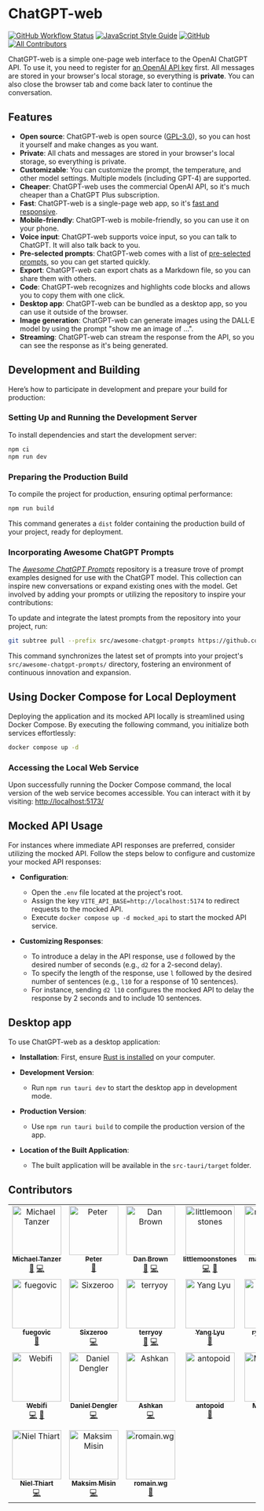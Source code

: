 # ChatGPT-web

[![GitHub Workflow Status](https://img.shields.io/github/actions/workflow/status/Niek/chatgpt-web/pages.yml?style=flat-square)](https://github.com/Niek/chatgpt-web/actions/workflows/pages.yml)
[![JavaScript Style Guide](https://img.shields.io/badge/code_style-standard-brightgreen.svg?style=flat-square)](https://standardjs.com)
[![GitHub](https://img.shields.io/github/license/Niek/chatgpt-web)](/LICENSE)
[![All Contributors](https://img.shields.io/github/all-contributors/Niek/chatgpt-web?color=ee8449&style=flat-square)](#contributors)


ChatGPT-web is a simple one-page web interface to the OpenAI ChatGPT API. To use it, you need to register for [an OpenAI API key](https://platform.openai.com/account/api-keys) first. All messages are stored in your browser's local storage, so everything is **private**. You can also close the browser tab and come back later to continue the conversation.

## Features

* **Open source**: ChatGPT-web is open source ([GPL-3.0](/LICENSE)), so you can host it yourself and make changes as you want.
* **Private**: All chats and messages are stored in your browser's local storage, so everything is private.
* **Customizable**: You can customize the prompt, the temperature, and other model settings. Multiple models (including GPT-4) are supported.
* **Cheaper**: ChatGPT-web uses the commercial OpenAI API, so it's much cheaper than a ChatGPT Plus subscription.
* **Fast**: ChatGPT-web is a single-page web app, so it's [fast and responsive](https://pagespeed.web.dev/analysis/https-niek-github-io-chatgpt-web/8xv5uwrnes).
* **Mobile-friendly**: ChatGPT-web is mobile-friendly, so you can use it on your phone.
* **Voice input**: ChatGPT-web supports voice input, so you can talk to ChatGPT. It will also talk back to you.
* **Pre-selected prompts**: ChatGPT-web comes with a list of [pre-selected prompts](https://github.com/f/awesome-chatgpt-prompts), so you can get started quickly.
* **Export**: ChatGPT-web can export chats as a Markdown file, so you can share them with others.
* **Code**: ChatGPT-web recognizes and highlights code blocks and allows you to copy them with one click.
* **Desktop app**: ChatGPT-web can be bundled as a desktop app, so you can use it outside of the browser.
* **Image generation**: ChatGPT-web can generate images using the DALL·E model by using the prompt "show me an image of ...".
* **Streaming**: ChatGPT-web can stream the response from the API, so you can see the response as it's being generated.

## Development and Building

Here’s how to participate in development and prepare your build for production:

### Setting Up and Running the Development Server

To install dependencies and start the development server:

```bash
npm ci
npm run dev
```

### Preparing the Production Build

To compile the project for production, ensuring optimal performance:

```bash
npm run build
```

This command generates a `dist` folder containing the production build of your project, ready for deployment.

### Incorporating Awesome ChatGPT Prompts

The *[Awesome ChatGPT Prompts](/src/awesome-chatgpt-prompts/)* repository is a treasure trove of prompt examples designed for use with the ChatGPT model. This collection can inspire new conversations or expand existing ones with the model. Get involved by adding your prompts or utilizing the repository to inspire your contributions:

To update and integrate the latest prompts from the repository into your project, run:

```bash
git subtree pull --prefix src/awesome-chatgpt-prompts https://github.com/f/awesome-chatgpt-prompts.git main --squash
```

This command synchronizes the latest set of prompts into your project's `src/awesome-chatgpt-prompts/` directory, fostering an environment of continuous innovation and expansion.

## Using Docker Compose for Local Deployment

Deploying the application and its mocked API locally is streamlined using Docker Compose. By executing the following command, you initialize both services effortlessly:

```bash
docker compose up -d
```

### Accessing the Local Web Service

Upon successfully running the Docker Compose command, the local version of the web service becomes accessible. You can interact with it by visiting: <http://localhost:5173/>

## Mocked API Usage

For instances where immediate API responses are preferred, consider utilizing the mocked API. Follow the steps below to configure and customize your mocked API responses:

* **Configuration**:
  * Open the `.env` file located at the project's root.
  * Assign the key `VITE_API_BASE=http://localhost:5174` to redirect requests to the mocked API.
  * Execute `docker compose up -d mocked_api` to start the mocked API service.

* **Customizing Responses**:
  * To introduce a delay in the API response, use `d` followed by the desired number of seconds (e.g., `d2` for a 2-second delay).
  * To specify the length of the response, use `l` followed by the desired number of sentences (e.g., `l10` for a response of 10 sentences).
  * For instance, sending `d2 l10` configures the mocked API to delay the response by 2 seconds and to include 10 sentences.

## Desktop app

To use ChatGPT-web as a desktop application:

* **Installation**: First, ensure [Rust is installed](https://www.rust-lang.org/tools/install) on your computer.
  
* **Development Version**:
  * Run `npm run tauri dev` to start the desktop app in development mode.
  
* **Production Version**:
  * Use `npm run tauri build` to compile the production version of the app.
  
* **Location of the Built Application**:
  * The built application will be available in the `src-tauri/target` folder.

## Contributors

<!-- ALL-CONTRIBUTORS-LIST:START - Do not remove or modify this section -->
<!-- prettier-ignore-start -->
<!-- markdownlint-disable -->
<table>
  <tbody>
    <tr>
      <td align="center" valign="top" width="14.28%"><a href="https://github.com/Michael-Tanzer"><img src="https://avatars.githubusercontent.com/u/23483071?v=4?s=100" width="100px;" alt="Michael Tanzer"/><br /><sub><b>Michael Tanzer</b></sub></a><br /><a href="#ideas-Michael-Tanzer" title="Ideas, Planning, & Feedback">🤔</a> <a href="https://github.com/Niek/chatgpt-web/commits?author=Michael-Tanzer" title="Code">💻</a></td>
      <td align="center" valign="top" width="14.28%"><a href="https://github.com/petergeneric"><img src="https://avatars.githubusercontent.com/u/870655?v=4?s=100" width="100px;" alt="Peter"/><br /><sub><b>Peter</b></sub></a><br /><a href="#ideas-petergeneric" title="Ideas, Planning, & Feedback">🤔</a></td>
      <td align="center" valign="top" width="14.28%"><a href="https://danb.me"><img src="https://avatars.githubusercontent.com/u/8343178?v=4?s=100" width="100px;" alt="Dan Brown"/><br /><sub><b>Dan Brown</b></sub></a><br /><a href="#ideas-ssddanbrown" title="Ideas, Planning, & Feedback">🤔</a> <a href="https://github.com/Niek/chatgpt-web/commits?author=ssddanbrown" title="Code">💻</a></td>
      <td align="center" valign="top" width="14.28%"><a href="https://github.com/littlemoonstones"><img src="https://avatars.githubusercontent.com/u/32943414?v=4?s=100" width="100px;" alt="littlemoonstones"/><br /><sub><b>littlemoonstones</b></sub></a><br /><a href="https://github.com/Niek/chatgpt-web/commits?author=littlemoonstones" title="Code">💻</a> <a href="#ideas-littlemoonstones" title="Ideas, Planning, & Feedback">🤔</a></td>
      <td align="center" valign="top" width="14.28%"><a href="https://github.com/maxrye1996"><img src="https://avatars.githubusercontent.com/u/28844671?v=4?s=100" width="100px;" alt="maxrye1996"/><br /><sub><b>maxrye1996</b></sub></a><br /><a href="https://github.com/Niek/chatgpt-web/issues?q=author%3Amaxrye1996" title="Bug reports">🐛</a></td>
      <td align="center" valign="top" width="14.28%"><a href="https://github.com/Mikemansour"><img src="https://avatars.githubusercontent.com/u/50986937?v=4?s=100" width="100px;" alt="Mikemansour"/><br /><sub><b>Mikemansour</b></sub></a><br /><a href="#ideas-Mikemansour" title="Ideas, Planning, & Feedback">🤔</a></td>
      <td align="center" valign="top" width="14.28%"><a href="https://github.com/abc91199"><img src="https://avatars.githubusercontent.com/u/16594734?v=4?s=100" width="100px;" alt="abc91199"/><br /><sub><b>abc91199</b></sub></a><br /><a href="#ideas-abc91199" title="Ideas, Planning, & Feedback">🤔</a></td>
    </tr>
    <tr>
      <td align="center" valign="top" width="14.28%"><a href="https://github.com/fuegovic"><img src="https://avatars.githubusercontent.com/u/32828263?v=4?s=100" width="100px;" alt="fuegovic"/><br /><sub><b>fuegovic</b></sub></a><br /><a href="#ideas-fuegovic" title="Ideas, Planning, & Feedback">🤔</a></td>
      <td align="center" valign="top" width="14.28%"><a href="https://www.liuin.cn"><img src="https://avatars.githubusercontent.com/u/20949383?v=4?s=100" width="100px;" alt="Sixzeroo"/><br /><sub><b>Sixzeroo</b></sub></a><br /><a href="https://github.com/Niek/chatgpt-web/commits?author=Sixzeroo" title="Code">💻</a></td>
      <td align="center" valign="top" width="14.28%"><a href="http://terryoy.github.io/"><img src="https://avatars.githubusercontent.com/u/1171589?v=4?s=100" width="100px;" alt="terryoy"/><br /><sub><b>terryoy</b></sub></a><br /><a href="#ideas-terryoy" title="Ideas, Planning, & Feedback">🤔</a> <a href="https://github.com/Niek/chatgpt-web/commits?author=terryoy" title="Code">💻</a></td>
      <td align="center" valign="top" width="14.28%"><a href="https://www.linkedin.com/in/yang-lyu-902/"><img src="https://avatars.githubusercontent.com/u/15838074?v=4?s=100" width="100px;" alt="Yang Lyu"/><br /><sub><b>Yang Lyu</b></sub></a><br /><a href="https://github.com/Niek/chatgpt-web/issues?q=author%3Ayanglyu902" title="Bug reports">🐛</a></td>
      <td align="center" valign="top" width="14.28%"><a href="https://github.com/ryanhex53"><img src="https://avatars.githubusercontent.com/u/360426?v=4?s=100" width="100px;" alt="ryanhex53"/><br /><sub><b>ryanhex53</b></sub></a><br /><a href="https://github.com/Niek/chatgpt-web/commits?author=ryanhex53" title="Code">💻</a> <a href="#design-ryanhex53" title="Design">🎨</a></td>
      <td align="center" valign="top" width="14.28%"><a href="https://github.com/shivan2418"><img src="https://avatars.githubusercontent.com/u/40603805?v=4?s=100" width="100px;" alt="Emil Elgaard"/><br /><sub><b>Emil Elgaard</b></sub></a><br /><a href="#ideas-shivan2418" title="Ideas, Planning, & Feedback">🤔</a> <a href="#design-shivan2418" title="Design">🎨</a> <a href="https://github.com/Niek/chatgpt-web/commits?author=shivan2418" title="Code">💻</a></td>
      <td align="center" valign="top" width="14.28%"><a href="https://github.com/felixschwamm"><img src="https://avatars.githubusercontent.com/u/50438383?v=4?s=100" width="100px;" alt="felixschwamm"/><br /><sub><b>felixschwamm</b></sub></a><br /><a href="https://github.com/Niek/chatgpt-web/commits?author=felixschwamm" title="Code">💻</a> <a href="#ideas-felixschwamm" title="Ideas, Planning, & Feedback">🤔</a></td>
    </tr>
    <tr>
      <td align="center" valign="top" width="14.28%"><a href="https://github.com/Webifi"><img src="https://avatars.githubusercontent.com/u/5082671?v=4?s=100" width="100px;" alt="Webifi"/><br /><sub><b>Webifi</b></sub></a><br /><a href="https://github.com/Niek/chatgpt-web/commits?author=Webifi" title="Code">💻</a> <a href="#ideas-Webifi" title="Ideas, Planning, & Feedback">🤔</a></td>
      <td align="center" valign="top" width="14.28%"><a href="https://github.com/Madrawn"><img src="https://avatars.githubusercontent.com/u/1095756?v=4?s=100" width="100px;" alt="Daniel Dengler"/><br /><sub><b>Daniel Dengler</b></sub></a><br /><a href="https://github.com/Niek/chatgpt-web/commits?author=Madrawn" title="Code">💻</a></td>
      <td align="center" valign="top" width="14.28%"><a href="http://ashkanph.github.io"><img src="https://avatars.githubusercontent.com/u/22937754?v=4?s=100" width="100px;" alt="Ashkan"/><br /><sub><b>Ashkan</b></sub></a><br /><a href="https://github.com/Niek/chatgpt-web/commits?author=Ashkanph" title="Code">💻</a></td>
      <td align="center" valign="top" width="14.28%"><a href="https://github.com/antopoid"><img src="https://avatars.githubusercontent.com/u/83502336?v=4?s=100" width="100px;" alt="antopoid"/><br /><sub><b>antopoid</b></sub></a><br /><a href="https://github.com/Niek/chatgpt-web/commits?author=antopoid" title="Documentation">📖</a></td>
      <td align="center" valign="top" width="14.28%"><a href="https://github.com/MitchBoss"><img src="https://avatars.githubusercontent.com/u/42152605?v=4?s=100" width="100px;" alt="MitchBoss"/><br /><sub><b>MitchBoss</b></sub></a><br /><a href="https://github.com/Niek/chatgpt-web/commits?author=MitchBoss" title="Code">💻</a></td>
      <td align="center" valign="top" width="14.28%"><a href="https://github.com/eltociear"><img src="https://avatars.githubusercontent.com/u/22633385?v=4?s=100" width="100px;" alt="Ikko Eltociear Ashimine"/><br /><sub><b>Ikko Eltociear Ashimine</b></sub></a><br /><a href="https://github.com/Niek/chatgpt-web/commits?author=eltociear" title="Documentation">📖</a></td>
      <td align="center" valign="top" width="14.28%"><a href="https://github.com/jaxtew"><img src="https://avatars.githubusercontent.com/u/6759159?v=4?s=100" width="100px;" alt="Jackson Stewart"/><br /><sub><b>Jackson Stewart</b></sub></a><br /><a href="https://github.com/Niek/chatgpt-web/issues?q=author%3Ajaxtew" title="Bug reports">🐛</a></td>
    </tr>
    <tr>
      <td align="center" valign="top" width="14.28%"><a href="https://github.com/nielthiart"><img src="https://avatars.githubusercontent.com/u/154435?v=4?s=100" width="100px;" alt="Niel Thiart"/><br /><sub><b>Niel Thiart</b></sub></a><br /><a href="https://github.com/Niek/chatgpt-web/commits?author=nielthiart" title="Code">💻</a></td>
      <td align="center" valign="top" width="14.28%"><a href="https://github.com/MaksimMisin"><img src="https://avatars.githubusercontent.com/u/6176998?v=4?s=100" width="100px;" alt="Maksim Misin"/><br /><sub><b>Maksim Misin</b></sub></a><br /><a href="https://github.com/Niek/chatgpt-web/commits?author=MaksimMisin" title="Code">💻</a></td>
      <td align="center" valign="top" width="14.28%"><a href="https://r-wg.it/"><img src="https://avatars.githubusercontent.com/u/22281217?v=4?s=100" width="100px;" alt="romain.wg"/><br /><sub><b>romain.wg</b></sub></a><br /><a href="https://github.com/Niek/chatgpt-web/commits?author=romainwg" title="Documentation">📖</a></td>
    </tr>
  </tbody>
</table>

<!-- markdownlint-restore -->
<!-- prettier-ignore-end -->

<!-- ALL-CONTRIBUTORS-LIST:END -->
